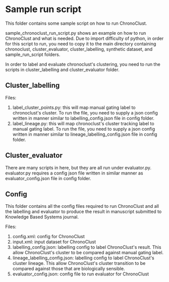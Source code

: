 # Sample run script

This folder contains some sample script on how to run ChronoClust.

sample_chronoclust_run_script.py shows an example on how to run ChronoClust and what is needed. Due to import difficulty of python, in order for this script to run, you need to copy it to the main directory containing chronoclust, cluster_evaluator, cluster_labelling, synthetic dataset, and sample_run_script folders.

In order to label and evaluate chronoclust's clustering, you need to run the scripts in cluster_labelling and cluster_evaluator folder.

## Cluster_labelling
Files:
1) label_cluster_points.py: this will map manual gating label to chronoclust's cluster. To run the file, you need to supply a json config written in manner similar to labelling_config.json file in config folder.
2) label_lineage.py: this will map chronoclust's cluster tracking label to manual gating label. To run the file, you need to supply a json config written in manner similar to lineage_labelling_config.json file in config folder.

## Cluster_evaluator
There are many scripts in here, but they are all run under evaluator.py.
evaluator.py requires a config json file written in similar manner as evaluator_config.json file in config folder.

## Config
This folder contains all the config files required to run ChronoClust and all the labelling and evaluator to produce the result in manuscript submitted to Knowledge Based Systems journal.

Files:
1) config.xml: config for ChronoClust
2) input.xml: input dataset for ChronoClust
3) labelling_config.json: labelling config to label ChronoClust's result. This allow ChronoClust's cluster to be compared against manual gating label.
4) lineage_labelling_config.json: labelling config to label ChronoClust's cluster lineage. This allow ChronoClust's cluster transition to be compared against those that are biologically sensible.
5) evaluator_config.json: config file to run evaluator for ChronoClust

